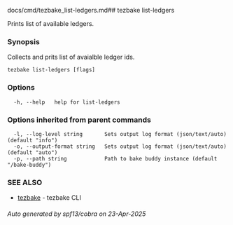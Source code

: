 docs/cmd/tezbake_list-ledgers.md## tezbake list-ledgers

Prints list of available ledgers.

### Synopsis

Collects and prits list of avaialble ledger ids.

```
tezbake list-ledgers [flags]
```

### Options

```
  -h, --help   help for list-ledgers
```

### Options inherited from parent commands

```
  -l, --log-level string       Sets output log format (json/text/auto) (default "info")
  -o, --output-format string   Sets output log format (json/text/auto) (default "auto")
  -p, --path string            Path to bake buddy instance (default "/bake-buddy")
```

### SEE ALSO

* [tezbake](/tezbake/reference/cmd/tezbake)	 - tezbake CLI

###### Auto generated by spf13/cobra on 23-Apr-2025
